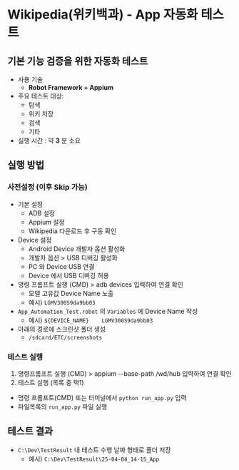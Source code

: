 
# Wikipedia(위키백과) - App 자동화 테스트  
## 기본 기능 검증을 위한 자동화 테스트  
- 사용 기술
  - **Robot Framework + Appium**
- 주요 테스트 대상:  
  - 탐색  
  - 위키 저장  
  - 검색  
  - 기타 
- 실행 시간 : 약 **3** 분 소요  

## 실행 방법
### 사전설정 (이후 Skip 가능)
- 기본 설정
  - ADB 설정
  - Appium 설정
  - Wikipedia 다운로드 후 구동 확인
- Device 설정
  - Android Device 개발자 옵션 활성화
  - 개발자 옵션 > USB 디버깅 활성화 
  - PC 와 Device USB 연결 
  - Device 에서 USB 디버깅 허용
- 명령 프롬프트 실행 (CMD) > adb devices 입력하여 연결 확인
  - 모델 고유값 Device Name 노출
  - 예시) `LGMV300S9da9bb03`
- `App_Automation_Test.robot` 의 `Variables` 에 Device Name 작성
  - 예시) `${DEVICE_NAME}    LGMV300S9da9bb03`
- 아래의 경로에 스크린샷 폴더 생성
  - `/sdcard/ETC/screenshots` 
### 테스트 실행
1. 명령프롬프트 실행 (CMD) > appium --base-path /wd/hub 입력하여 연결 확인
2. 테스트 실행 (목록 중 택1)
- 명령 프롬프트(CMD) 또는 터미널에서 `python run_app.py` 입력
- 파일목록의 `run_app.py` 파일 실행

## 테스트 결과
- `C:\Dev\TestResult` 내 테스트 수행 날짜 형태로 폴더 저장
    - 예시) `C:\Dev\TestResult\25-04-04_14-15_App`